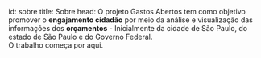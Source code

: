 id: sobre
title: Sobre
head: O projeto Gastos Abertos tem como objetivo promover o <strong>engajamento cidadão</strong> por meio da análise e visualização das informações dos <strong>orçamentos</strong> - Inicialmente da cidade de São Paulo, do estado de São Paulo e do Governo Federal.<br>O trabalho começa por aqui.


